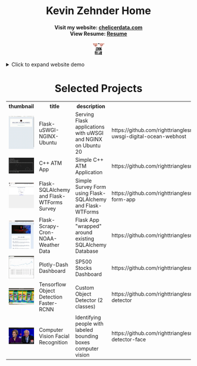 <p align="center">
	<h1 style="text-align: center">
		Kevin Zehnder Home</h1>
  		<h4 style="text-align: center">
		Visit my website: 
	<a href="https://chelicerdata.com/" title="Personal Website">chelicerdata.com</a>
	<br>
		View Resume:
	<a href="https://github.com/righttrianglesrkewl3/job/blob/main/docs/imgs/KEVIN_ZEHNDER_jan2021_u_git.pdf" title="Resume">Resume</a> 
		</h4>
</p>

<p align="center">
  <img src="docs/imgs/job1_resized.jpeg" style="width:32px;height:32px;">
</p>

<details>
<summary>Click to expand website demo</summary>
<p align="center">
  <img src="docs/imgs/website.gif">
</p>
</details>

<div class="content">
    <h1 style="text-align: center">Selected Projects</h1>
    <table>
        <tr>
            <th>thumbnail</th>
	    <th>title</th>
            <th>description</th>
            <th>code</th>
        </tr>
	<tr>
		<td><img src="https://github.com/righttrianglesrkewl3/job/blob/main/docs/imgs/website.gif"></td>
                <td>Flask-uSWGI-NGINX-Ubuntu</td>
                <td>Serving Flask applications with uWSGI and NGINX on Ubuntu 20</td>
                <td>https://github.com/righttrianglesrkewl3/job/tree/main/python/flask-nginx-uwsgi-digital-ocean-webhost</td>
            </tr>
	    <tr>
		<td><img src="https://github.com/righttrianglesrkewl3/job/blob/main/docs/imgs/BANK_DEMO1.png"></td>
                <td>C++ ATM App</td>
                <td>Simple C++ ATM Application</td>
                <td>https://github.com/righttrianglesrkewl3/job/tree/main/c%2B%2B/ATMApplication</td>
            </tr>
	    <tr>
		<td><img src="https://github.com/righttrianglesrkewl3/job/blob/main/docs/imgs/form_survey1.png"></td>
                <td>Flask-SQLAlchemy and Flask-WTForms Survey</td>
                <td>Simple Survey Form using Flask-SQLAlchemy and Flask-WTForms</td>
                <td>https://github.com/righttrianglesrkewl3/job/tree/main/python/simple-survey-form-app</td>
            </tr>
	    <tr>
		<td><img src="https://github.com/righttrianglesrkewl3/job/blob/main/docs/imgs/flask_sqla_existing.png"></td>
                <td>Flask-Scrapy-Cron-NOAA-Weather Data</td>
                <td>Flask App "wrapped" around existing SQLAlchemy Database</td>
                <td>https://github.com/righttrianglesrkewl3/job/tree/main/python/flask_existing_sqla</td>
            </tr>
	    <tr>
	    <td><img src="https://github.com/righttrianglesrkewl3/job/blob/main/docs/imgs/dash_sp500.gif"></td>
	    <td>Plotly-Dash Dashboard</td>
	    <td>SP500 Stocks Dashboard</td>
	    <td>https://github.com/righttrianglesrkewl3/job/tree/main/python/plotlydash-sp500</td>
	    <tr>
                <td><img src="https://github.com/righttrianglesrkewl3/job/blob/main/docs/imgs/usage1.png"></td>
                <td>Tensorflow Object Detection Faster-RCNN</td>
                <td>Custom Object Detector (2 classes)</td>
                <td>https://github.com/righttrianglesrkewl3/job/tree/main/python/cv-sanitizer-detector</td>
            </tr>
	    <tr>
		<td><img src="https://github.com/righttrianglesrkewl3/job/blob/main/docs/imgs/candidates_facial_recognition.jpg"></td>
                <td>Computer Vision Facial Recognition</td>
                <td>Identifying people with labeled bounding boxes computer vision</td>
                <td>https://github.com/righttrianglesrkewl3/job/tree/main/python/cv-president-detector-face</td>
            </tr>
    </table>
